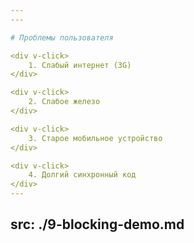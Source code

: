 ```yaml
---
---

# Проблемы пользователя

<div v-click>
    1. Слабый интернет (3G)
</div>

<div v-click>
    2. Слабое железо
</div>

<div v-click>
    3. Старое мобильное устройство
</div>

<div v-click>
    4. Долгий синхронный код
</div>
---
```

src: ./9-blocking-demo.md
---
